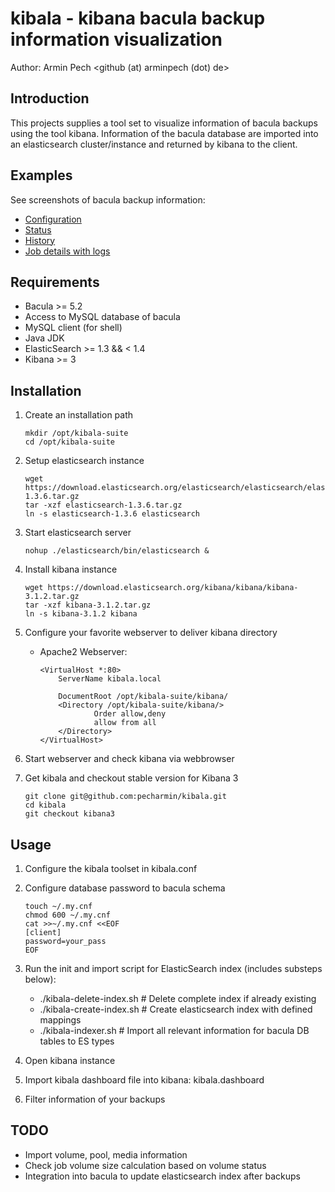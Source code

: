kibala - kibana bacula backup information visualization
=======================================================

Author: Armin Pech <github (at) arminpech (dot) de>

Introduction
------------
This projects supplies a tool set to visualize information of bacula backups
using the tool kibana.
Information of the bacula database are imported into an elasticsearch
cluster/instance and returned by kibana to the client.

Examples
--------
See screenshots of bacula backup information:
* [Configuration](/doc/screenshots/kibala-configuration.png)
* [Status](/doc/screenshots/kibala-status.png)
* [History](/doc/screenshots/kibala-history.png)
* [Job details with logs](/doc/screenshots/kibala-job-details.png)

Requirements
------------
* Bacula >= 5.2
* Access to MySQL database of bacula
* MySQL client (for shell)
* Java JDK
* ElasticSearch >= 1.3 && < 1.4
* Kibana >= 3

Installation
------------
1. Create an installation path

    ```
    mkdir /opt/kibala-suite
    cd /opt/kibala-suite
    ```

1. Setup elasticsearch instance

    ```
    wget https://download.elasticsearch.org/elasticsearch/elasticsearch/elasticsearch-1.3.6.tar.gz
    tar -xzf elasticsearch-1.3.6.tar.gz
    ln -s elasticsearch-1.3.6 elasticsearch
    ```

1. Start elasticsearch server

    ```
    nohup ./elasticsearch/bin/elasticsearch &
    ```

1. Install kibana instance

    ```
    wget https://download.elasticsearch.org/kibana/kibana/kibana-3.1.2.tar.gz
    tar -xzf kibana-3.1.2.tar.gz
    ln -s kibana-3.1.2 kibana
    ```

1. Configure your favorite webserver to deliver kibana directory

   * Apache2 Webserver:

        ```
        <VirtualHost *:80>
            ServerName kibala.local
            
            DocumentRoot /opt/kibala-suite/kibana/
            <Directory /opt/kibala-suite/kibana/>
                    Order allow,deny
                    allow from all
            </Directory>
        </VirtualHost>
        ```

1. Start webserver and check kibana via webbrowser
1. Get kibala and checkout stable version for Kibana 3

    ```
    git clone git@github.com:pecharmin/kibala.git
    cd kibala
    git checkout kibana3
    ```

Usage
-----
1. Configure the kibala toolset in kibala.conf
1. Configure database password to bacula schema

    ```
    touch ~/.my.cnf
    chmod 600 ~/.my.cnf
    cat >>~/.my.cnf <<EOF
    [client]
    password=your_pass
    EOF
    ```

1. Run the init and import script for ElasticSearch index (includes substeps below):
   * ./kibala-delete-index.sh # Delete complete index if already existing
   * ./kibala-create-index.sh # Create elasticsearch index with defined mappings
   * ./kibala-indexer.sh # Import all relevant information for bacula DB tables to ES types
1. Open kibana instance
1. Import kibala dashboard file into kibana: kibala.dashboard
1. Filter information of your backups

TODO
----
* Import volume, pool, media information
* Check job volume size calculation based on volume status
* Integration into bacula to update elasticsearch index after backups
